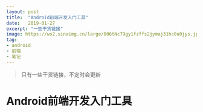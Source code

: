 ```yaml
---
layout: post
title:  "Android前端开发入门工具"
date:   2019-01-27
excerpt: "一些干货链接"
image: https://ws2.sinaimg.cn/large/006tNc79gy1fzffs2jymaj31hc0u0jys.jpg
tag:
- android
- 前端
- 笔记
---
```


> 只有一些干货链接，不定时会更新

# Android前端开发入门工具

